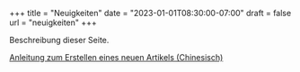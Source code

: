 +++
title = "Neuigkeiten"
date = "2023-01-01T08:30:00-07:00"
draft = false
url = "neuigkeiten"
+++

Beschreibung dieser Seite.

[Anleitung zum Erstellen eines neuen Artikels (Chinesisch)](/zh/posts)
